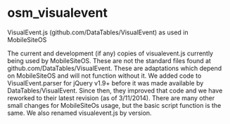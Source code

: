 osm_visualevent
===============

VisualEvent.js (github.com/DataTables/VisualEvent) as used in MobileSiteOS

The current and development (if any) copies of visualevent.js currently being used by MobileSiteOS. These are not the standard files found at github.com/DataTables/VisualEvent. These are adaptations which depend on MobileSiteOS and will not function without it. We added code to VisualEvent.parser for jQuery v1.9+ before it was made available by DataTables/VisualEvent. Since then, they improved that code and we have reworked to their latest revision (as of 3/11/2014). There are many other small changes for MobileSiteOs usage, but the basic script function is the same. We also renamed visualevent.js by version.
